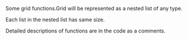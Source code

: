 Some grid functions.Grid will be represented as a nested list of any type.

Each list in the nested list has same size.

Detailed descriptions of functions are in the code as a comments. 




